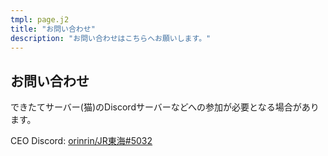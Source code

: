 ```yaml
---
tmpl: page.j2
title: "お問い合わせ"
description: "お問い合わせはこちらへお願いします。"
---
```


## お問い合わせ

できたてサーバー(猫)のDiscordサーバーなどへの参加が必要となる場合があります。

CEO Discord: [orinrin/JR東海#5032](discordapp.com/users/817257680078897182)

